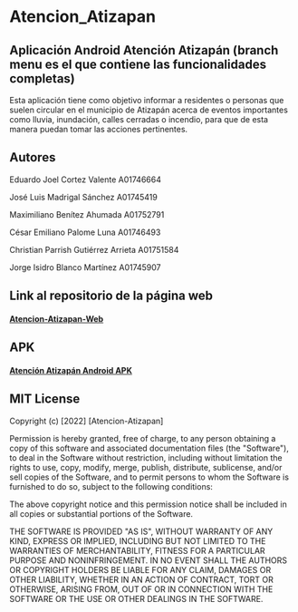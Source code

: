 # Atencion_Atizapan

## Aplicación Android Atención Atizapán (branch menu es el que contiene las funcionalidades completas)
Esta aplicación tiene como objetivo informar a residentes o personas que suelen circular en el municipio de Atizapán acerca de eventos importantes como lluvia, inundación, calles cerradas o incendio, para que de esta manera puedan tomar las acciones pertinentes.

## Autores

Eduardo Joel Cortez Valente A01746664

José Luis Madrigal Sánchez A01745419

Maximiliano Benítez Ahumada A01752791

César Emiliano Palome Luna A01746493

Christian Parrish Gutiérrez Arrieta A01751584

Jorge Isidro Blanco Martínez A01745907

## Link al repositorio de la página web
#### [Atencion-Atizapan-Web](https://github.com/A01751584/Atencion-Atizapan-Web)

## APK
#### [Atención Atizapán Android APK](https://drive.google.com/file/d/1OwLgb0eXhBJSHIyOiShKn2LtIuYC5OPQ/view?usp=sharing)

## MIT License

Copyright (c) [2022] [Atencion-Atizapan]

Permission is hereby granted, free of charge, to any person obtaining a copy
of this software and associated documentation files (the "Software"), to deal
in the Software without restriction, including without limitation the rights
to use, copy, modify, merge, publish, distribute, sublicense, and/or sell
copies of the Software, and to permit persons to whom the Software is
furnished to do so, subject to the following conditions:

The above copyright notice and this permission notice shall be included in all
copies or substantial portions of the Software.

THE SOFTWARE IS PROVIDED "AS IS", WITHOUT WARRANTY OF ANY KIND, EXPRESS OR
IMPLIED, INCLUDING BUT NOT LIMITED TO THE WARRANTIES OF MERCHANTABILITY,
FITNESS FOR A PARTICULAR PURPOSE AND NONINFRINGEMENT. IN NO EVENT SHALL THE
AUTHORS OR COPYRIGHT HOLDERS BE LIABLE FOR ANY CLAIM, DAMAGES OR OTHER
LIABILITY, WHETHER IN AN ACTION OF CONTRACT, TORT OR OTHERWISE, ARISING FROM,
OUT OF OR IN CONNECTION WITH THE SOFTWARE OR THE USE OR OTHER DEALINGS IN THE
SOFTWARE.
